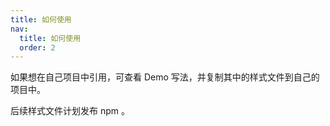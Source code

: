 ```yaml
---
title: 如何使用
nav:
  title: 如何使用
  order: 2
---
```


如果想在自己项目中引用，可查看 Demo 写法，并复制其中的样式文件到自己的项目中。

后续样式文件计划发布 npm 。
